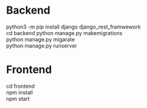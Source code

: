 # Backend
python3 -m pip install django django_rest_framwework  
cd backend 
python manage.py makemigrations  
python manage.py migarate  
python manage.py runserver  

# Frontend
cd frontend  
npm install  
npm start  